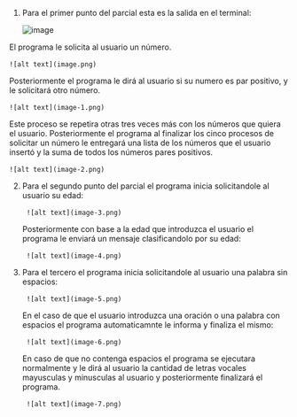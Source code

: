 1. Para el primer punto del parcial esta es la salida en el terminal:

    <img width="246" height="38" alt="image" src="https://github.com/user-attachments/assets/c20cee18-0ccf-4c13-bb96-d305fd020cf2" />


El programa le solicita al usuario un número.

    ![alt text](image.png)



Posteriormente el programa le dirá al usuario si su numero es par positivo, y le solicitará otro número.


    ![alt text](image-1.png)

Este proceso se repetira otras tres veces más con los números que quiera el usuario.
Posteriormente el programa al finalizar los cinco procesos de solicitar un número le entregará una lista de los números que el usuario insertó y la suma de todos los números pares positivos.

    ![alt text](image-2.png)



2. Para el segundo punto del parcial el programa inicia solicitandole al usuario su edad: 

        ![alt text](image-3.png)


   Posteriormente con base a la edad que introduzca el usuario el programa le enviará un mensaje clasificandolo por su edad: 


        ![alt text](image-4.png)



3. Para el tercero el programa inicia solicitandole al usuario una palabra sin espacios: 

        ![alt text](image-5.png)

   En el caso de que el usuario introduzca una oración o una palabra con espacios el programa automaticamnte le informa y finaliza el mismo: 

        ![alt text](image-6.png)


    En caso de que no contenga espacios el programa se ejecutara normalmente y le dirá al usuario la cantidad de letras vocales mayusculas y minusculas al usuario y posteriormente finalizará el programa. 


        ![alt text](image-7.png)

    






